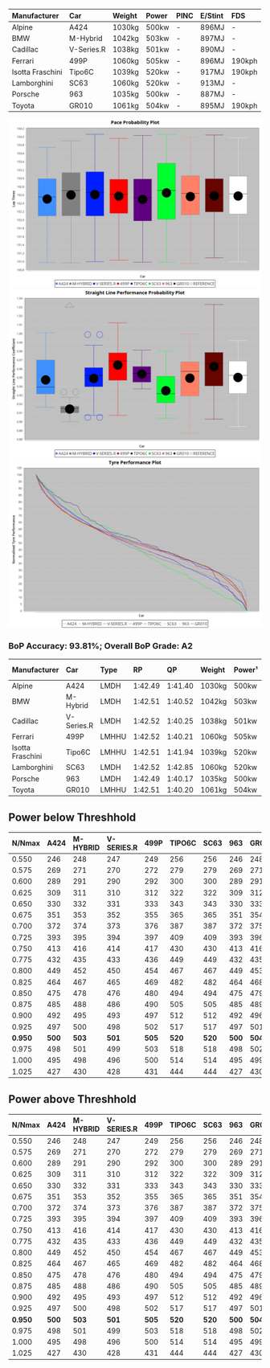 | Manufacturer     | Car        | Weight | Power | PINC    | E/Stint | FDS     |
|:-|:-|:-|:-|:-|:-|:-|
| Alpine           | A424       | 1030kg | 500kw |    -    | 896MJ   |    -    |
| BMW              | M-Hybrid   | 1042kg | 503kw |    -    | 897MJ   |    -    |
| Cadillac         | V-Series.R | 1038kg | 501kw |    -    | 890MJ   |    -    |
| Ferrari          | 499P       | 1060kg | 505kw |    -    | 896MJ   | 190kph  |
| Isotta Fraschini | Tipo6C     | 1039kg | 520kw |    -    | 917MJ   | 190kph  |
| Lamborghini      | SC63       | 1060kg | 520kw |    -    | 913MJ   |    -    |
| Porsche          | 963        | 1035kg | 500kw |    -    | 887MJ   |    -    |
| Toyota           | GR010      | 1061kg | 504kw |    -    | 895MJ   | 190kph  |

![PACECHART](./IMG/AUTO.png)
![STRAIGHTLINEPERFORMANCECHART](./IMG/AUTO_sp.png)
![TYREPERFORMANCECHART](./IMG/AUTO_tw.png)

### BoP Accuracy: 93.81%; Overall BoP Grade: A2
| Manufacturer     | Car        | Type  | RP      | QP      | Weight | Power¹ | Threshhold | PINC    | Power² | E/Stint | AVG Vmax  | FDS     | RDLC | L/Stint | BOP-Grade | Model Accuracy | Model Points | Match%  |
|:-|:-|:-|:-|:-|:-|:-|:-|:-|:-|:-|:-|:-|:-|:-|:-|:-|:-|:-|
| Alpine           | A424       | LMDH  | 1:42.49 | 1:41.40 | 1030kg | 500kw  | 0.0kph     |    -    | 500kw  |  896MJ  | 294.36kph |    -    | 1.03 | 33      | +C1       | 100.00%        | 642          | 75.06%  |
| BMW              | M-Hybrid   | LMDH  | 1:42.51 | 1:40.52 | 1042kg | 503kw  | 0.0kph     |    -    | 503kw  |  897MJ  | 290.05kph |    -    | 1.02 | 33      | ~A1       | 100.00%        | 1714         | 98.10%  |
| Cadillac         | V-Series.R | LMDH  | 1:42.52 | 1:40.25 | 1038kg | 501kw  | 0.0kph     |    -    | 501kw  |  890MJ  | 293.96kph |    -    | 1.02 | 33      | ~A1       | 98.95%         | 2271         | 100.00% |
| Ferrari          | 499P       | LMHHU | 1:42.52 | 1:40.21 | 1060kg | 505kw  | 0.0kph     |    -    | 505kw  |  896MJ  | 296.27kph | 190kph  | 1.03 | 33      | ~A1       | 99.93%         | 2718         | 100.00% |
| Isotta Fraschini | Tipo6C     | LMHHU | 1:42.51 | 1:41.94 | 1039kg | 520kw  | 0.0kph     |    -    | 520kw  |  917MJ  | 296.52kph | 190kph  | 1.07 | 33      | +C1       | 92.36%         | 133          | 77.40%  |
| Lamborghini      | SC63       | LMDH  | 1:42.52 | 1:42.85 | 1060kg | 520kw  | 0.0kph     |    -    | 520kw  |  913MJ  | 292.82kph |    -    | 1.03 | 33      | ~A1       | 96.54%         | 418          | 100.00% |
| Porsche          | 963        | LMDH  | 1:42.49 | 1:40.17 | 1035kg | 500kw  | 0.0kph     |    -    | 500kw  |  887MJ  | 294.48kph |    -    | 1.02 | 33      | ~A1       | 99.98%         | 6168         | 99.94%  |
| Toyota           | GR010      | LMHHU | 1:42.51 | 1:40.20 | 1061kg | 504kw  | 0.0kph     |    -    | 504kw  |  895MJ  | 295.91kph | 190kph  | 1.03 | 33      | ~A1       | 98.53%         | 3557         | 100.00% |

## Power below Threshhold
| N/Nmax    | A424    | M-HYBRID | V-SERIES.R | 499P    | TIPO6C  | SC63    | 963     | GR010   |
|:-|:-|:-|:-|:-|:-|:-|:-|:-|
|  0.550    |  246    |  248     |  247       |  249    |  256    |  256    |  246    |  248    |
|  0.575    |  269    |  271     |  270       |  272    |  279    |  279    |  269    |  271    |
|  0.600    |  289    |  291     |  290       |  292    |  300    |  300    |  289    |  291    |
|  0.625    |  309    |  311     |  310       |  312    |  322    |  322    |  309    |  312    |
|  0.650    |  330    |  332     |  331       |  333    |  343    |  343    |  330    |  333    |
|  0.675    |  351    |  353     |  352       |  355    |  365    |  365    |  351    |  354    |
|  0.700    |  372    |  374     |  373       |  376    |  387    |  387    |  372    |  375    |
|  0.725    |  393    |  395     |  394       |  397    |  409    |  409    |  393    |  396    |
|  0.750    |  413    |  416     |  414       |  417    |  430    |  430    |  413    |  416    |
|  0.775    |  432    |  435     |  433       |  436    |  449    |  449    |  432    |  435    |
|  0.800    |  449    |  452     |  450       |  454    |  467    |  467    |  449    |  453    |
|  0.825    |  464    |  467     |  465       |  469    |  482    |  482    |  464    |  468    |
|  0.850    |  475    |  478     |  476       |  480    |  494    |  494    |  475    |  479    |
|  0.875    |  485    |  488     |  486       |  490    |  505    |  505    |  485    |  489    |
|  0.900    |  492    |  495     |  493       |  497    |  512    |  512    |  492    |  496    |
|  0.925    |  497    |  500     |  498       |  502    |  517    |  517    |  497    |  501    |
| **0.950** | **500** | **503**  | **501**    | **505** | **520** | **520** | **500** | **504** |
|  0.975    |  498    |  501     |  499       |  503    |  518    |  518    |  498    |  502    |
|  1.000    |  495    |  498     |  496       |  500    |  514    |  514    |  495    |  499    |
|  1.025    |  427    |  430     |  428       |  431    |  444    |  444    |  427    |  430    |

## Power above Threshhold
| N/Nmax    | A424    | M-HYBRID | V-SERIES.R | 499P    | TIPO6C  | SC63    | 963     | GR010   |
|:-|:-|:-|:-|:-|:-|:-|:-|:-|
|  0.550    |  246    |  248     |  247       |  249    |  256    |  256    |  246    |  248    |
|  0.575    |  269    |  271     |  270       |  272    |  279    |  279    |  269    |  271    |
|  0.600    |  289    |  291     |  290       |  292    |  300    |  300    |  289    |  291    |
|  0.625    |  309    |  311     |  310       |  312    |  322    |  322    |  309    |  312    |
|  0.650    |  330    |  332     |  331       |  333    |  343    |  343    |  330    |  333    |
|  0.675    |  351    |  353     |  352       |  355    |  365    |  365    |  351    |  354    |
|  0.700    |  372    |  374     |  373       |  376    |  387    |  387    |  372    |  375    |
|  0.725    |  393    |  395     |  394       |  397    |  409    |  409    |  393    |  396    |
|  0.750    |  413    |  416     |  414       |  417    |  430    |  430    |  413    |  416    |
|  0.775    |  432    |  435     |  433       |  436    |  449    |  449    |  432    |  435    |
|  0.800    |  449    |  452     |  450       |  454    |  467    |  467    |  449    |  453    |
|  0.825    |  464    |  467     |  465       |  469    |  482    |  482    |  464    |  468    |
|  0.850    |  475    |  478     |  476       |  480    |  494    |  494    |  475    |  479    |
|  0.875    |  485    |  488     |  486       |  490    |  505    |  505    |  485    |  489    |
|  0.900    |  492    |  495     |  493       |  497    |  512    |  512    |  492    |  496    |
|  0.925    |  497    |  500     |  498       |  502    |  517    |  517    |  497    |  501    |
| **0.950** | **500** | **503**  | **501**    | **505** | **520** | **520** | **500** | **504** |
|  0.975    |  498    |  501     |  499       |  503    |  518    |  518    |  498    |  502    |
|  1.000    |  495    |  498     |  496       |  500    |  514    |  514    |  495    |  499    |
|  1.025    |  427    |  430     |  428       |  431    |  444    |  444    |  427    |  430    |
